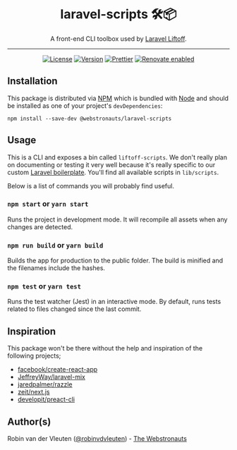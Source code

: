 <div align="center">

# laravel-scripts 🛠📦

A front-end CLI toolbox used by [Laravel Liftoff](https://github.com/webstronauts/laravel-liftoff).

<hr />

[![License](https://img.shields.io/github/license/webstronauts/laravel-scripts.svg)](LICENSE.md)
[![Version](https://img.shields.io/npm/v/@webstronauts/laravel-scripts.svg)](https://www.npmjs.com/package/@webstronauts/laravel-scripts)
[![Prettier](https://img.shields.io/badge/code_style-prettier-ff69b4.svg)](https://github.com/prettier/prettier)
[![Renovate enabled](https://img.shields.io/badge/renovate-enabled-brightgreen.svg)](https://renovateapp.com/)

</div>

## Installation

This package is distributed via [NPM](https://www.npmjs.com/package/@webstronauts/laravel-scripts) which is bundled with [Node](https://nodejs.org/) and should be installed as one of your project's `devDependencies`:

```
npm install --save-dev @webstronauts/laravel-scripts
```

## Usage

This is a CLI and exposes a bin called `liftoff-scripts`. We don't really plan on documenting or testing it very well because it's really specific to our custom [Laravel boilerplate](https://github.com/webstronauts/laravel-liftoff). You'll find all available scripts in `lib/scripts`.

Below is a list of commands you will probably find useful.

### `npm start` or `yarn start`

Runs the project in development mode. It will recompile all assets when any changes are detected.

### `npm run build` or `yarn build`

Builds the app for production to the public folder. The build is minified and the filenames include the hashes.

### `npm test` or `yarn test`

Runs the test watcher (Jest) in an interactive mode. By default, runs tests related to files changed since the last commit.

## Inspiration

This package won't be there without the help and inspiration of the following projects;

- [facebook/create-react-app](https://github.com/facebook/create-react-app)
- [JeffreyWay/laravel-mix](https://github.com/JeffreyWay/laravel-mix)
- [jaredpalmer/razzle](https://github.com/jaredpalmer/razzle)
- [zeit/next.js](https://github.com/zeit/next.js)
- [developit/preact-cli](https://github.com/developit/preact-cli)

## Author(s)

Robin van der Vleuten ([@robinvdvleuten](https://twitter.com/robinvdvleuten)) - [The Webstronauts](https://www.webstronauts.co?utm_source=github&utm_medium=readme&utm_content=laravel-scripts)
